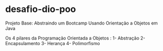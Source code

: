 # desafio-dio-poo


Projeto Base: Abstraindo um Bootcamp Usando Orientação a Objetos em Java

Os 4 pilares da Programação Orientada a Objetos :
1- Abstração
2- Encapsulamento
3- Herança
4- Polimorfismo
